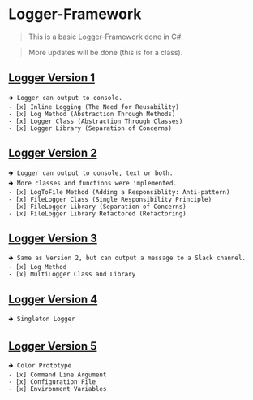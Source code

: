 # Logger-Framework

> This is a basic Logger-Framework done in C#.

> More updates will be done (this is for a class).

## [Logger Version 1](https://github.com/aya-nashawati/Logger-Framework/tree/master/LF_Version1) 

	🢂 Logger can output to console.
	- [x] Inline Logging (The Need for Reusability)
	- [x] Log Method (Abstraction Through Methods)
	- [x] Logger Class (Abstraction Through Classes)
	- [x] Logger Library (Separation of Concerns)

## [Logger Version 2](https://github.com/aya-nashawati/Logger-Framework/tree/master/LF_Version2) 

	🢂 Logger can output to console, text or both.
	🢂 More classes and functions were implemented.
	- [x] LogToFile Method (Adding a Responsiblity: Anti-pattern)
	- [x] FileLogger Class (Single Responsibility Principle)
	- [x] FileLogger Library (Separation of Concerns) 
	- [x] FileLogger Library Refactored (Refactoring) 

## [Logger Version 3](https://github.com/aya-nashawati/Logger-Framework/tree/master/LF_Version3) 

	🢂 Same as Version 2, but can output a message to a Slack channel.
	- [x] Log Method 
	- [x] MultiLogger Class and Library 

## [Logger Version 4](https://github.com/aya-nashawati/Logger-Framework/tree/master/LF_Version4) 

	🢂 Singleton Logger

## [Logger Version 5](https://github.com/aya-nashawati/Logger-Framework/tree/master/LF_Version5) 

	🢂 Color Prototype
	- [x] Command Line Argument
	- [x] Configuration File
	- [x] Environment Variables
